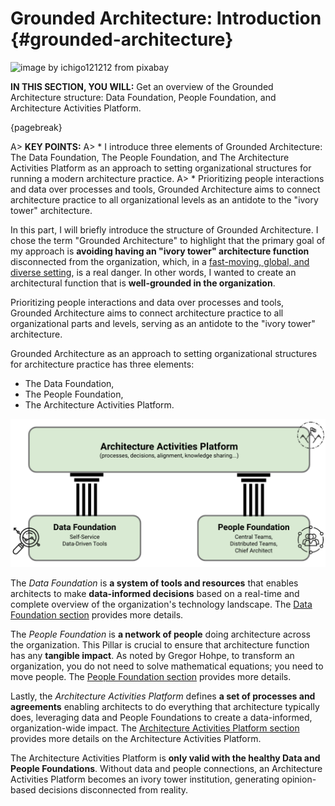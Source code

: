 

# Grounded Architecture: Introduction {#grounded-architecture}

![image by ichigo121212 from pixabay](assets/images/arch/buildings-205986_1920.jpg)

**IN THIS SECTION, YOU WILL:** Get an overview of the Grounded Architecture structure: Data Foundation, People Foundation, and Architecture Activities Platform.

{pagebreak}

A> **KEY POINTS:**
A> * I introduce three elements of Grounded Architecture: The Data Foundation, The People Foundation, and The Architecture Activities Platform as an approach to setting organizational structures for running a modern architecture practice.
A> * Prioritizing people interactions and data over processes and tools, Grounded Architecture aims to connect architecture practice to all organizational levels as an antidote to the "ivory tower" architecture.

In this part, I will briefly introduce the structure of Grounded Architecture. I chose the term "Grounded Architecture" to highlight that the primary goal of my approach is **avoiding having an "ivory tower" architecture function** disconnected from the organization, which, in a [fast-moving, global, and diverse setting](#context), is a real danger. In other words, I wanted to create an architectural function that is **well-grounded in the organization**.

Prioritizing people interactions and data over processes and tools, Grounded Architecture aims to connect architecture practice to all organizational parts and levels, serving as an antidote to the "ivory tower" architecture. 

Grounded Architecture as an approach to setting organizational structures for architecture practice has three elements:
* The Data Foundation,
* The People Foundation,
* The Architecture Activities Platform.

![Figure 1: The structure of Grounded Architecture.](assets/images/model.png)

The *Data Foundation* is **a system of tools and resources** that enables architects to make **data-informed decisions** based on a real-time and complete overview of the organization's technology landscape. The [Data Foundation section](#data) provides more details.

The *People Foundation* is **a network of people** doing architecture across the organization. This Pillar is crucial to ensure that architecture function has any **tangible impact**. As noted by Gregor Hohpe, to transform an organization, you do not need to solve mathematical equations; you need to move people. The [People Foundation section](#people) provides more details.

Lastly, the *Architecture Activities Platform* defines **a set of processes and agreements** enabling architects to do everything that architecture typically does, leveraging data and People Foundations to create a data-informed, organization-wide impact. The [Architecture Activities Platform section](#activities-platform) provides more details on the Architecture Activities Platform. 

The Architecture Activities Platform is **only valid with the healthy Data and People Foundations**. Without data and people connections, an Architecture Activities Platform becomes an ivory tower institution, generating opinion-based decisions disconnected from reality.

